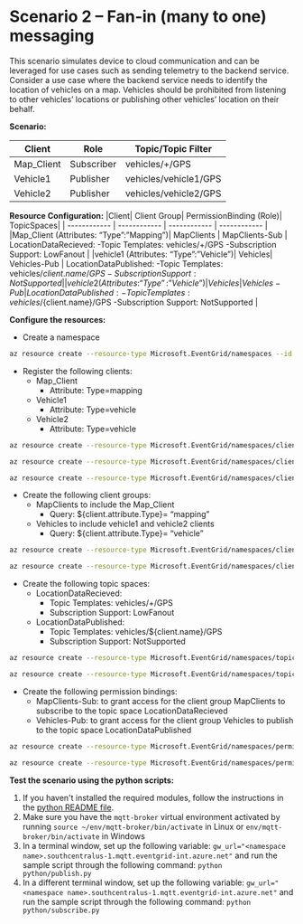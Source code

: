 # Scenario 2 – Fan-in (many to one) messaging
This scenario simulates device to cloud communication and can be leveraged for use cases such as sending telemetry to the backend service. Consider a use case where the backend service needs to identify the location of vehicles on a map. Vehicles should be prohibited from listening to other vehicles’ locations or publishing other vehicles’ location on their behalf.

**Scenario:**

|Client | Role | Topic/Topic Filter|
| ------------ | ------------ | ------------ |
|Map_Client | Subscriber | vehicles/+/GPS |
|Vehicle1 | Publisher | vehicles/vehicle1/GPS |
|Vehicle2 | Publisher | vehicles/vehicle2/GPS |

**Resource Configuration:**
|Client| Client Group| PermissionBinding (Role)| TopicSpaces|
| ------------ | ------------ | ------------ | ------------ |
|Map_Client (Attributes: “Type”:”Mapping”)| MapClients | MapClients-Sub |  LocationDataRecieved: -Topic Templates: vehicles/+/GPS -Subscription Support: LowFanout |
|vehicle1 (Attributes: “Type”:”Vehicle”)| Vehicles| Vehicles-Pub |  LocationDataPublished: -Topic Templates: vehicles/${client.name}/GPS -Subscription Support: NotSupported |
|vehicle2 (Attributes: “Type”:”Vehicle”)| Vehicles| Vehicles-Pub |  LocationDataPublished: -Topic Templates: vehicles/${client.name}/GPS -Subscription Support: NotSupported |

**Configure the resources:**
- Create a namespace
```bash
az resource create --resource-type Microsoft.EventGrid/namespaces --id /subscriptions/<Subscription ID>/resourceGroups/MQTT-Pri-Prev-rg1/providers/Microsoft.EventGrid/namespaces/Scenario2 --is-full-object --api-version 2022-10-15-preview --properties @C:\jsons\Scenario2\NS_Scenario2.json
```
- Register the following clients:
	- Map_Client 
		- Attribute: Type=mapping
	- Vehicle1
		- Attribute: Type=vehicle
	- Vehicle2
		- Attribute: Type=vehicle
```bash
az resource create --resource-type Microsoft.EventGrid/namespaces/clients --id /subscriptions/<Subscription ID>/resourceGroups/MQTT-Pri-Prev-rg1/providers/Microsoft.EventGrid/namespaces/Scenario2/clients/Map_Client --api-version 2022-10-15-preview --properties @C:\jsons\Scenario2\C_Map_Client.json

az resource create --resource-type Microsoft.EventGrid/namespaces/clients --id /subscriptions/<Subscription ID>/resourceGroups/MQTT-Pri-Prev-rg1/providers/Microsoft.EventGrid/namespaces/Scenario2/clients/Vehicle1 --api-version 2022-10-15-preview --properties @C:\jsons\Scenario2\C_Vehicle1.json

az resource create --resource-type Microsoft.EventGrid/namespaces/clients --id /subscriptions/<Subscription ID>/resourceGroups/MQTT-Pri-Prev-rg1/providers/Microsoft.EventGrid/namespaces/Scenario2/clients/Vehicle2 --api-version 2022-10-15-preview --properties @C:\jsons\Scenario2\C_Vehicle2.json
```
- Create the following client groups:
	- MapClients to include the Map_Client
		- Query: ${client.attribute.Type}= “mapping”
	- Vehicles to include vehicle1 and vehicle2 clients
		- Query: ${client.attribute.Type}= “vehicle”
```bash
az resource create --resource-type Microsoft.EventGrid/namespaces/clientGroups --id /subscriptions/<Subscription ID>/resourceGroups/MQTT-Pri-Prev-rg1/providers/Microsoft.EventGrid/namespaces/Scenario2/clientGroups/MapClients --api-version 2022-10-15-preview --properties @C:\jsons\Scenario2\CG_MapClients.json

az resource create --resource-type Microsoft.EventGrid/namespaces/clientGroups --id /subscriptions/<Subscription ID>/resourceGroups/MQTT-Pri-Prev-rg1/providers/Microsoft.EventGrid/namespaces/Scenario2/clientGroups/Vehicles --api-version 2022-10-15-preview --properties @C:\jsons\Scenario2\CG_Vehicles.json
```
- Create the following topic spaces:
	- LocationDataRecieved:
		- Topic Templates: vehicles/+/GPS
		- Subscription Support: LowFanout
	- LocationDataPublished:
		- Topic Templates: vehicles/${client.name}/GPS
		- Subscription Support: NotSupported
```bash
az resource create --resource-type Microsoft.EventGrid/namespaces/topicSpaces --id /subscriptions/<Subscription ID>/resourceGroups/MQTT-Pri-Prev-rg1/providers/Microsoft.EventGrid/namespaces/Scenario2/topicSpaces/LocationDataRecieved --api-version 2022-10-15-preview --properties @C:\jsons\Scenario2\TS_LocationDataRecieved.json

az resource create --resource-type Microsoft.EventGrid/namespaces/topicSpaces --id /subscriptions/<Subscription ID>/resourceGroups/MQTT-Pri-Prev-rg1/providers/Microsoft.EventGrid/namespaces/Scenario2/topicSpaces/LocationDataPublished --api-version 2022-10-15-preview --properties @C:\jsons\Scenario2\TS_LocationDataPublished.json
```

- Create the following permission bindings:
	- MapClients-Sub: to grant access for the client group MapClients to subscribe to the topic space LocationDataRecieved
	- Vehicles-Pub: to grant access for the client group Vehicles to publish to the topic space LocationDataPublished
```bash
az resource create --resource-type Microsoft.EventGrid/namespaces/permissionBindings --id /subscriptions/<Subscription ID>/resourceGroups/MQTT-Pri-Prev-rg1/providers/Microsoft.EventGrid/namespaces/Scenario2/permissionBindings/MapClients-Sub --api-version 2022-10-15-preview --properties @C:\jsons\Scenario2\PB_MapClients-Sub.json

az resource create --resource-type Microsoft.EventGrid/namespaces/permissionBindings --id /subscriptions/<Subscription ID>/resourceGroups/MQTT-Pri-Prev-rg1/providers/Microsoft.EventGrid/namespaces/Scenario2/permissionBindings/Vehicles-Pub --api-version 2022-10-15-preview --properties @C:\jsons\Scenario2\PB_Vehicles-Pub.json
```

**Test the scenario using the python scripts:**
1. If you haven't installed the required modules, follow the instructions in the [python README file](../python/README.md).
2. Make sure you have the `mqtt-broker` virtual environment activated by running `source ~/env/mqtt-broker/bin/activate` in Linux or `env/mqtt-broker/bin/activate` in Windows
3. In a terminal window, set up the following variable: `gw_url="<namespace name>.southcentralus-1.mqtt.eventgrid-int.azure.net"` and run the sample script through the following command: `python python/publish.py`
4. In a different terminal window, set up the following variable: `gw_url="<namespace name>.southcentralus-1.mqtt.eventgrid-int.azure.net"` and run the sample script through the following command: `python python/subscribe.py`
